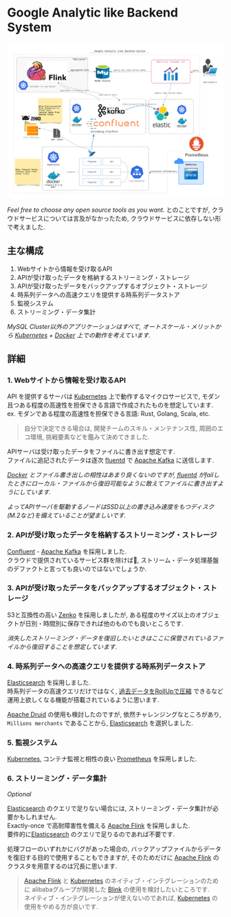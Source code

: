 # Google Analytic like Backend System

![image](architecture_image.png)

*Feel free to choose any open source tools as you want.* とのことですが, クラウドサービスについては言及がなかったため, クラウドサービスに依存しない形で考えました.

## 主な構成

1. Webサイトから情報を受け取るAPI
2. APIが受け取ったデータを格納するストリーミング・ストレージ
3. APIが受け取ったデータをバックアップするオブジェクト・ストレージ
4. 時系列データへの高速クエリを提供する時系列データストア
5. 監視システム
6. ストリーミング・データ集計

*MySQL Cluster以外のアプリケーションはすべて, オートスケール・メリットから [Kubernetes](https://kubernetes.io/) + [Docker](https://www.docker.com/) 上での動作を考えています.*  

## 詳細

### 1. Webサイトから情報を受け取るAPI

API を提供するサーバは [Kubernetes](https://kubernetes.io/) 上で動作するマイクロサービスで, モダン且つある程度の高速性を担保できる言語で作成されたものを想定しています.  
ex. モダンである程度の高速性を担保できる言語: Rust, Golang, Scala, etc.  
> 自分で決定できる場合は, 開発チームのスキル・メンテナンス性, 周囲のエコ環境, 挑戦要素などを鑑みて決めてきました.  

APIサーバは受け取ったデータをファイルに書き出す想定です.  
ファイルに追記されたデータは逐次 [fluentd](https://www.fluentd.org/) で [Apache Kafka](https://kafka.apache.org/) に送信します.  

*[Docker](https://www.docker.com/) とファイル書き出しの相性はあまり良くないのですが, [fluentd](https://www.fluentd.org/) がfailしたときにローカル・ファイルから復旧可能なように敢えてファイルに書き出すようにしています.*  

*よってAPIサーバを駆動するノードはSSD以上の書き込み速度をもつディスク(M.2など)を備えていることが望ましいです.*

### 2. APIが受け取ったデータを格納するストリーミング・ストレージ

[Confluent](https://www.confluent.io/) - [Apache Kafka](https://kafka.apache.org/) を採用しました.  
クラウドで提供されているサービス群を除けば, ストリーム・データ処理基盤のデファクトと言っても良いのではないでしょうか.  


### 3. APIが受け取ったデータをバックアップするオブジェクト・ストレージ

S3と互換性の高い [Zenko](https://www.zenko.io/) を採用しましたが, ある程度のサイズ以上のオブジェクトが日別・時間別に保存できれば他のものでも良いところです.  

*消失したストリーミング・データを復旧したいときはここに保管されているファイルから復旧することを想定しています.*  


### 4. 時系列データへの高速クエリを提供する時系列データストア

[Elasticsearch](https://www.elastic.co/jp/products/elasticsearch) を採用しました.  
時系列データの高速クエリだけではなく, [過去データをRollUpで圧縮](https://www.elastic.co/guide/en/elasticsearch/reference/master/xpack-rollup.html) できるなど運用上欲しくなる機能が搭載されているように思います.  

[Apache Druid](https://druid.apache.org/) の使用も検討したのですが, 依然チャレンジングなところがあり, `Millions merchants` であることから, [Elasticsearch](https://www.elastic.co/jp/products/elasticsearch) を選択しました. 


### 5. 監視システム

[Kubernetes](https://kubernetes.io/), コンテナ監視と相性の良い [Prometheus](https://prometheus.io/) を採用しました.  

### 6. ストリーミング・データ集計

*Optional*

[Elasticsearch](https://www.elastic.co/jp/products/elasticsearch) のクエリで足りない場合には, ストリーミング・データ集計が必要かもしれません.  
Exactly-once で高耐障害性を備える [Apache Flink](https://flink.apache.org/) を採用しました.  
要件的に[Elasticsearch](https://www.elastic.co/jp/products/elasticsearch) のクエリで足りるのであれば不要です.  

処理フローのいずれかにバグがあった場合の, バックアップファイルからデータを復旧する目的で使用することもできますが, そのためだけに [Apache Flink](https://flink.apache.org/) のクラスタを用意するのは冗長に思います.  

> [Apache Flink](https://flink.apache.org/) と [Kubernetes](https://kubernetes.io/) のネイティブ・インテグレーションのために alibabaグループが開発した [Blink](https://github.com/apache/flink/tree/blink) の使用を検討したいところです.  
> ネイティブ・インテグレーションが使えないのであれば, [Kubernetes](https://kubernetes.io/) の使用をやめる方が良いです.  
